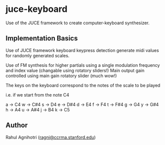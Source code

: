 juce-keyboard
=========

Use of the JUCE framework to create computer-keyboard synthesizer.

Implementation Basics
---------

Use of JUCE framework keyboard keypress detection generate midi values for randomly generated scales.

Use of FM synthesis for higher partials using a single modulation frequency and index value (changable using rotatory sliders!)
Main output gain controlled using main gain rotatory slider (much wow!)

The keys on the keyboard correspond to the notes of the scale to be played

i.e. if we start from the note C4

a -> C4
w -> C#4
s -> D4
e -> D#4
d -> E4
f -> F4
t -> F#4
g -> G4
y -> G#4
h -> A4
u -> A#4
j -> B4
k -> C5

Author
-------

Rahul Agnihotri (ragni@ccrma.stanford.edu)